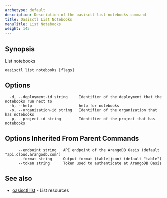 ```yaml
---
archetype: default
description: Description of the oasisctl list notebooks command
title: Oasisctl List Notebooks
menuTitle: List Notebooks
weight: 145
---
```

## Synopsis
List notebooks

```
oasisctl list notebooks [flags]
```

## Options
```
  -d, --deployment-id string     Identifier of the deployment that the notebooks run next to
  -h, --help                     help for notebooks
  -o, --organization-id string   Identifier of the organization that has notebooks
  -p, --project-id string        Identifier of the project that has notebooks
```

## Options Inherited From Parent Commands
```
      --endpoint string   API endpoint of the ArangoDB Oasis (default "api.cloud.arangodb.com")
      --format string     Output format (table|json) (default "table")
      --token string      Token used to authenticate at ArangoDB Oasis
```

## See also
* [oasisctl list](_index.md)	 - List resources

